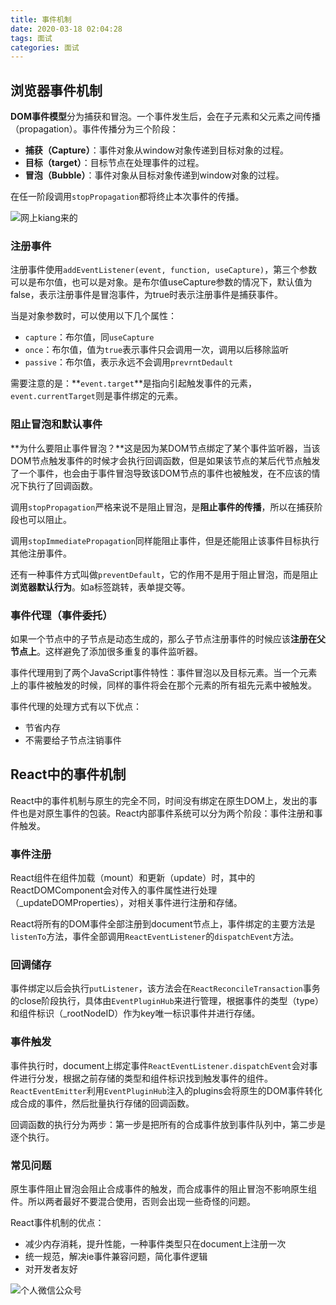 ```yaml
---
title: 事件机制
date: 2020-03-18 02:04:28
tags: 面试
categories: 面试
---
```


## 浏览器事件机制

**DOM事件模型**分为捕获和冒泡。一个事件发生后，会在子元素和父元素之间传播（propagation）。事件传播分为三个阶段：

- **捕获（Capture）**：事件对象从window对象传递到目标对象的过程。
- **目标（target）**：目标节点在处理事件的过程。
- **冒泡（Bubble）**：事件对象从目标对象传递到window对象的过程。

在任一阶段调用`stopPropagation`都将终止本次事件的传播。

![网上kiang来的](https://ss0.bdstatic.com/70cFvHSh_Q1YnxGkpoWK1HF6hhy/it/u=2493703555,1682866193&fm=11&gp=0.jpg)

### 注册事件

注册事件使用`addEventListener(event, function, useCapture)`，第三个参数可以是布尔值，也可以是对象。是布尔值useCapture参数的情况下，默认值为false，表示注册事件是冒泡事件，为true时表示注册事件是捕获事件。

当是对象参数时，可以使用以下几个属性：

- `capture`：布尔值，同`useCapture`
- `once`：布尔值，值为`true`表示事件只会调用一次，调用以后移除监听
- `passive`：布尔值，表示永远不会调用`prevrntDedault`

需要注意的是：**`event.target`**是指向引起触发事件的元素，`event.currentTarget`则是事件绑定的元素。

### 阻止冒泡和默认事件

**为什么要阻止事件冒泡？**这是因为某DOM节点绑定了某个事件监听器，当该DOM节点触发事件的时候才会执行回调函数，但是如果该节点的某后代节点触发了一个事件，也会由于事件冒泡导致该DOM节点的事件也被触发，在不应该的情况下执行了回调函数。

调用`stopPropagation`严格来说不是阻止冒泡，是**阻止事件的传播**，所以在捕获阶段也可以阻止。

调用`stopImmediatePropagation`同样能阻止事件，但是还能阻止该事件目标执行其他注册事件。

还有一种事件方式叫做`preventDefault`，它的作用不是用于阻止冒泡，而是阻止**浏览器默认行为**。如a标签跳转，表单提交等。

### 事件代理（事件委托）

如果一个节点中的子节点是动态生成的，那么子节点注册事件的时候应该**注册在父节点上**。这样避免了添加很多重复的事件监听器。

事件代理用到了两个JavaScript事件特性：事件冒泡以及目标元素。当一个元素上的事件被触发的时候，同样的事件将会在那个元素的所有祖先元素中被触发。

事件代理的处理方式有以下优点：

- 节省内存
- 不需要给子节点注销事件

## React中的事件机制

React中的事件机制与原生的完全不同，时间没有绑定在原生DOM上，发出的事件也是对原生事件的包装。React内部事件系统可以分为两个阶段：事件注册和事件触发。

### 事件注册

React组件在组件加载（mount）和更新（update）时，其中的ReactDOMComponent会对传入的事件属性进行处理（_updateDOMProperties），对相关事件进行注册和存储。

React将所有的DOM事件全部注册到document节点上，事件绑定的主要方法是`listenTo`方法，事件全部调用`ReactEventListener`的`dispatchEvent`方法。

### 回调储存

事件绑定以后会执行`putListener`，该方法会在`ReactReconcileTransaction`事务的close阶段执行，具体由`EventPluginHub`来进行管理，根据事件的类型（type）和组件标识（_rootNodeID）作为key唯一标识事件并进行存储。

### 事件触发

事件执行时，document上绑定事件`ReactEventListener.dispatchEvent`会对事件进行分发，根据之前存储的类型和组件标识找到触发事件的组件。`ReactEventEmitter`利用`EventPluginHub`注入的plugins会将原生的DOM事件转化成合成的事件，然后批量执行存储的回调函数。

回调函数的执行分为两步：第一步是把所有的合成事件放到事件队列中，第二步是逐个执行。

### 常见问题

原生事件阻止冒泡会阻止合成事件的触发，而合成事件的阻止冒泡不影响原生组件。所以两者最好不要混合使用，否则会出现一些奇怪的问题。

React事件机制的优点：

- 减少内存消耗，提升性能，一种事件类型只在document上注册一次
- 统一规范，解决ie事件兼容问题，简化事件逻辑
- 对开发者友好

![个人微信公众号](https://img-blog.csdnimg.cn/20200402001106322.jpg?x-oss-process=image/watermark,type_ZmFuZ3poZW5naGVpdGk,shadow_10,text_aHR0cHM6Ly9ibG9nLmNzZG4ubmV0L3FxXzQxOTA3ODA2,size_16,color_FFFFFF,t_70)